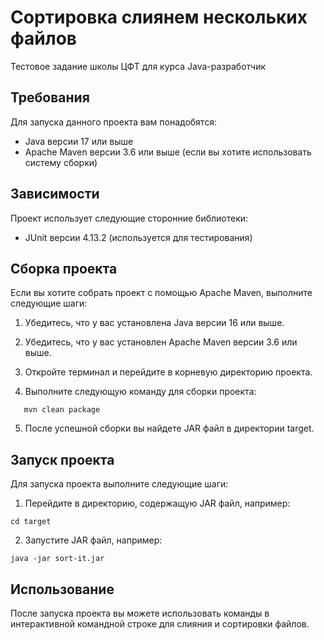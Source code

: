 # Сортировка слиянем нескольких файлов
Тестовое задание школы ЦФТ для курса Java-разработчик

## Требования

Для запуска данного проекта вам понадобятся:
- Java версии 17 или выше
- Apache Maven версии 3.6 или выше (если вы хотите использовать систему сборки)

## Зависимости

Проект использует следующие сторонние библиотеки:
- JUnit версии 4.13.2 (используется для тестирования)

## Сборка проекта

Если вы хотите собрать проект с помощью Apache Maven, выполните следующие шаги:

1. Убедитесь, что у вас установлена Java версии 16 или выше.

2. Убедитесь, что у вас установлен Apache Maven версии 3.6 или выше.

3. Откройте терминал и перейдите в корневую директорию проекта.

4. Выполните следующую команду для сборки проекта: 
```shell
   mvn clean package
```
5. После успешной сборки вы найдете JAR файл в директории target.


## Запуск проекта
Для запуска проекта выполните следующие шаги:

1. Перейдите в директорию, содержащую JAR файл, например:
```shell
cd target
```
2. Запустите JAR файл, например:
```shell
java -jar sort-it.jar
```
## Использование
После запуска проекта вы можете использовать команды в интерактивной командной строке для слияния и сортировки файлов.
